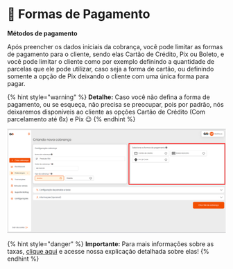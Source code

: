 # 💸 Formas de Pagamento

**Métodos de pagamento**

<p>Após preencher os dados iniciais da cobrança, você pode limitar as formas de pagamento para o cliente, sendo elas Cartão de Crédito, Pix ou Boleto, e você pode limitar o cliente como por exemplo definindo a quantidade de parcelas que ele pode utilizar, caso seja a forma de cartão, ou definindo somente a opção de Pix deixando o cliente com uma única forma para pagar.</p>

{% hint style="warning" %}
**Detalhe:**  Caso você não defina a forma de pagamento, ou se esqueça, não precisa se preocupar, pois por padrão, nós deixaremos disponíveis ao cliente as opções Cartão de Crédito (Com parcelamento até 6x) e Pix 😉
{% endhint %}

![criar_cobranca_formas_pagamento](/assets/prints/criar_cobranca_formas_pagamento.png)

{% hint style="danger" %}
**Importante:**  Para mais informações sobre as taxas, [clique aqui](/TAXAS/README.md) e acesse nossa explicação detalhada sobre elas!
{% endhint %}